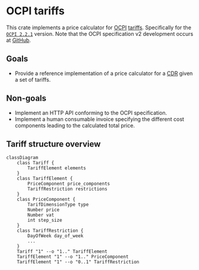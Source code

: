 # OCPI tariffs

This crate implements a price calculator for [OCPI][ocpi] [tariffs][tariffs]. Specifically for the [`OCPI 2.2.1`](https://evroaming.org/app/uploads/2021/11/OCPI-2.2.1.pdf) version. Note that the OCPI specification v2 development occurs at [GitHub][ocpi-gh]. 

## Goals

- Provide a reference implementation of a price calculator for a [CDR](https://github.com/ocpi/ocpi/blob/2.2.1/mod_cdrs.asciidoc) given a set of tariffs.

## Non-goals

- Implement an HTTP API conforming to the OCPI specification.
- Implement a human consumable invoice specifying the different cost components leading to the calculated total price.

## Tariff structure overview

```mermaid
classDiagram
    class Tariff {
        TariffElement elements
    }
    class TariffElement {
        PriceComponent price_components
        TariffRestriction restrictions
    }
    class PriceComponent {
        TarifDimensionType type
        Number price
        Number vat
        int step_size
    }
    class TariffRestriction {
        DayOfWeek day_of_week
        ...
    }
    Tariff "1" --o "1.." TariffElement
    TariffElement "1" --o "1.." PriceComponent
    TariffElement "1" --o "0..1" TariffRestriction
```

[ocpi]: https://evroaming.org/ocpi-background/
[ocpi-gh]: https://github.com/ocpi/ocpi
[tariffs]: https://github.com/ocpi/ocpi/blob/2.2.1/mod_tariffs.asciidoc#1-tariffs-module
